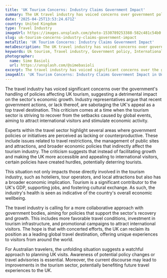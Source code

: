 ```yaml
---
title: 'UK Tourism Concerns: Industry Claims Government Impact'
summary: The UK travel industry has voiced concerns over government policies affecting tourism growth and international appeal.
date: '2025-04-25T13:53:24.671Z'
country: United Kingdom
type: Travel Industry
imageUrl: https://images.unsplash.com/photo-1530789253388-582c481c54b0
slug: uk-tourism-concerns-industry-claims-government-impact
metaTitle: 'UK Tourism Concerns: Industry Claims Government Impact'
metaDescription: The UK travel industry has voiced concerns over government policies affecting tourism growth and international appeal.
keywords: Uk tourism, Travel industry, Government policy, International visitors, International, Worldwide, Global destinations, World travel, Destinations, Places to visit, Travel guide, Vacation spots, Best places, Hidden gems, Travel tips
photographer:
  name: Sime Basioli
  url: https://unsplash.com/@simebasioli
excerpt: The travel industry has voiced significant concerns over the government's handling of policies affecting UK tourism, suggesting a detrimental... Explore Unit...
imageAlt: 'UK Tourism Concerns: Industry Claims Government Impact in United Kingdom - Travel Industry Guide | Photo by Sime Basioli'
---
```


The travel industry has voiced significant concerns over the government's handling of policies affecting UK tourism, suggesting a detrimental impact on the sector's economic growth. Industry representatives argue that recent government actions, or lack thereof, are sabotaging the UK's appeal as a top travel destination. This criticism comes at a time when the tourism sector is striving to recover from the setbacks caused by global events, aiming to attract international visitors and stimulate economic activity.

Experts within the travel sector highlight several areas where government policies or initiatives are perceived as lacking or counterproductive. These include issues related to travel restrictions, the management of public sites and attractions, and broader economic policies that indirectly affect the tourism industry. The criticism suggests that instead of facilitating growth and making the UK more accessible and appealing to international visitors, certain policies have created hurdles, potentially deterring tourists.

This situation not only impacts those directly involved in the tourism industry, such as hoteliers, tour operators, and local attractions but also has a broader economic implication. Tourism is a significant contributor to the UK's GDP, supporting jobs, and fostering cultural exchange. As such, the industry's health is seen as indicative of the country's overall economic wellbeing.

The travel industry is calling for a more collaborative approach with government bodies, aiming for policies that support the sector's recovery and growth. This includes more favorable travel conditions, investment in tourism infrastructure, and promotional campaigns to attract international visitors. The hope is that with concerted efforts, the UK can reclaim its position as a leading global travel destination, offering unique experiences to visitors from around the world.

For Australian travelers, the unfolding situation suggests a watchful approach to planning UK visits. Awareness of potential policy changes or travel advisories is essential. Moreover, the current discourse may lead to improvements in the tourism sector, potentially benefiting future travel experiences to the UK.
